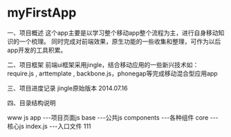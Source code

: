 myFirstApp
==========

一、项目概述
这个app主要是以学习整个移动app整个流程为主，进行自身移动知识的一个梳理。
同时完成对前端效果，原生功能的一些收集和整理，可作为以后app开发的工具积累。

二、项目框架
前端ui框架采用jingle，结合移动应用的一些新兴技术如：require.js , arttemplate , backbone.js，phonegap等完成移动混合型应用app

三、项目进度记录
jingle原始版本 2014.07.16

四、目录结构说明

   www
      js
         app ---项目页面js
         base ---公共js
         components ---各种组件
         core --- 核心js
      index.js ---入口文件
      111
